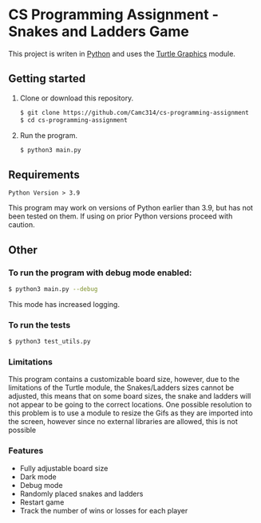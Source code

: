 # CS Programming Assignment - Snakes and Ladders Game

This project is writen in [Python](https://www.python.org/) and uses the [Turtle Graphics](https://docs.python.org/3/library/turtle.html) module.

## Getting started

1. Clone or download this repository.

   ```sh
   $ git clone https://github.com/Camc314/cs-programming-assignment
   $ cd cs-programming-assignment
   ```

2. Run the program.

   ```sh
   $ python3 main.py
   ```

## Requirements

```
Python Version > 3.9
```

This program may work on versions of Python earlier than 3.9, but has not been tested on them. If using on prior Python versions proceed with caution.

## Other

### To run the program with debug mode enabled:

```sh
$ python3 main.py --debug
```

This mode has increased logging.

### To run the tests

```sh
$ python3 test_utils.py
```

### Limitations

This program contains a customizable board size, however, due to the limitations of the Turtle module, the Snakes/Ladders sizes cannot be adjusted, this means that on some board sizes, the snake and ladders will not appear to be going to the correct locations. One possible resolution to this problem is to use a module to resize the Gifs as they are imported into the screen, however since no external libraries are allowed, this is not possible

### Features

- Fully adjustable board size
- Dark mode
- Debug mode
- Randomly placed snakes and ladders
- Restart game
- Track the number of wins or losses for each player
